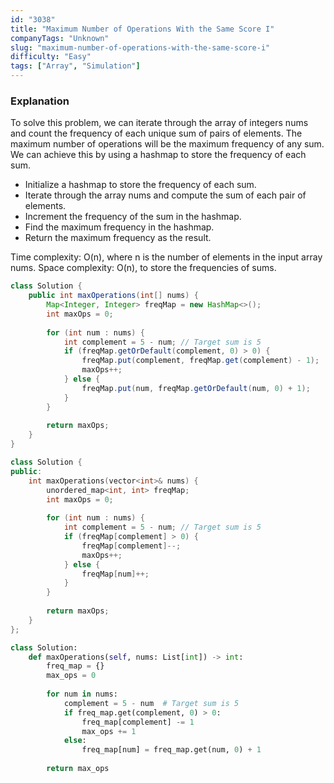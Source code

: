 ```yaml
---
id: "3038"
title: "Maximum Number of Operations With the Same Score I"
companyTags: "Unknown"
slug: "maximum-number-of-operations-with-the-same-score-i"
difficulty: "Easy"
tags: ["Array", "Simulation"]
---
```


### Explanation
To solve this problem, we can iterate through the array of integers nums and count the frequency of each unique sum of pairs of elements. The maximum number of operations will be the maximum frequency of any sum. We can achieve this by using a hashmap to store the frequency of each sum.

- Initialize a hashmap to store the frequency of each sum.
- Iterate through the array nums and compute the sum of each pair of elements.
- Increment the frequency of the sum in the hashmap.
- Find the maximum frequency in the hashmap.
- Return the maximum frequency as the result.

Time complexity: O(n), where n is the number of elements in the input array nums.
Space complexity: O(n), to store the frequencies of sums.
```java
class Solution {
    public int maxOperations(int[] nums) {
        Map<Integer, Integer> freqMap = new HashMap<>();
        int maxOps = 0;
        
        for (int num : nums) {
            int complement = 5 - num; // Target sum is 5
            if (freqMap.getOrDefault(complement, 0) > 0) {
                freqMap.put(complement, freqMap.get(complement) - 1);
                maxOps++;
            } else {
                freqMap.put(num, freqMap.getOrDefault(num, 0) + 1);
            }
        }
        
        return maxOps;
    }
}
```

```cpp
class Solution {
public:
    int maxOperations(vector<int>& nums) {
        unordered_map<int, int> freqMap;
        int maxOps = 0;
        
        for (int num : nums) {
            int complement = 5 - num; // Target sum is 5
            if (freqMap[complement] > 0) {
                freqMap[complement]--;
                maxOps++;
            } else {
                freqMap[num]++;
            }
        }
        
        return maxOps;
    }
};
```

```python
class Solution:
    def maxOperations(self, nums: List[int]) -> int:
        freq_map = {}
        max_ops = 0
        
        for num in nums:
            complement = 5 - num  # Target sum is 5
            if freq_map.get(complement, 0) > 0:
                freq_map[complement] -= 1
                max_ops += 1
            else:
                freq_map[num] = freq_map.get(num, 0) + 1
        
        return max_ops
```